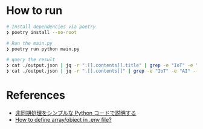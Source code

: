 # How to run

```bash
# Install dependencies via poetry
❯ poetry install --no-root

# Run the main.py
❯ poetry run python main.py

# query the result
❯ cat ./output.json | jq -r ".[].contents[].title" | grep -e "IoT" -e "AI" --color=always
❯ cat ./output.json | jq -r ".[].contents[]" | grep -e "IoT" -e "AI" --color=always
```

# References

- [非同期処理をシンプルな Python コードで説明する](https://qiita.com/y_kato_eng/items/ca0de5cf1224c807e7e5)
- [How to define array/object in .env file?](https://stackoverflow.com/questions/63846589/how-to-define-array-object-in-env-file)
